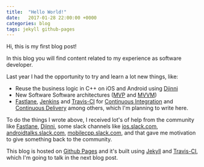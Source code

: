 ```yaml
---
title:  "Hello World!"
date:   2017-01-28 22:00:00 +0000
categories: blog
tags: jekyll github-pages
---
```


Hi, this is my first blog post!

In this blog you will find content related to my experience as software developer.

Last year I had the opportunity to try and learn a lot new things, like:

- Reuse the business logic in C++ on iOS and Android using [Djinni](https://github.com/dropbox/djinni)
- New Software Software architectures ([MVP](https://en.wikipedia.org/wiki/Model%E2%80%93view%E2%80%93presenter) and [MVVM](https://en.wikipedia.org/wiki/Model%E2%80%93view%E2%80%93viewmodel))
- [Fastlane](https://github.com/fastlane/fastlane), [Jenkins](https://jenkins.io) and [Travis-CI](https://travis-ci.org) for [Continuous Integration](https://en.wikipedia.org/wiki/Continuous_integration) and [Continuous Delivery](https://en.wikipedia.org/wiki/Continuous_delivery)
among others, which I'm planning to write here.

To do the things I wrote above, I received lot's of help from the community like [Fastlane](https://github.com/fastlane/fastlane), [Djinni](https://github.com/dropbox/djinni), some slack channels like [ios.slack.com](ios.slack.com), [androidtalks.slack.com](androidtalks.slack.com), [mobilecpp.slack.com](mobilecpp.slack.com), and that gave me motivation to give something back to the community.

This blog is hosted on [Github Pages](https://pages.github.com) and it's built using [Jekyll](https://jekyllrb.com) and [Travis-CI](https://travis-ci.org), which I'm going to talk in the next blog post.

